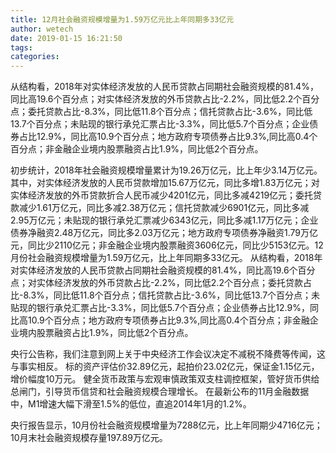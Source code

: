 ```yaml
---
title: 12月社会融资规模增量为1.59万亿元比上年同期多33亿元
author: wetech
date: 2019-01-15 16:21:50
tags: 
categories: 
---
```

从结构看，2018年对实体经济发放的人民币贷款占同期社会融资规模的81.4%，同比高19.6个百分点；对实体经济发放的外币贷款占比-2.2%，同比低2.2个百分点；委托贷款占比-8.3%，同比低11.8个百分点；信托贷款占比-3.6%，同比低13.7个百分点；未贴现的银行承兑汇票占比-3.3%，同比低5.7个百分点；企业债券占比12.9%，同比高10.9个百分点；地方政府专项债券占比9.3%,同比高0.4个百分点；非金融企业境内股票融资占比1.9%，同比低2个百分点。
<!-- more -->
初步统计，2018年社会融资规模增量累计为19.26万亿元，比上年少3.14万亿元。其中，对实体经济发放的人民币贷款增加15.67万亿元，同比多增1.83万亿元；对实体经济发放的外币贷款折合人民币减少4201亿元，同比多减4219亿元；委托贷款减少1.61万亿元，同比多减2.38万亿元；信托贷款减少6901亿元，同比多减2.95万亿元；未贴现的银行承兑汇票减少6343亿元，同比多减1.17万亿元；企业债券净融资2.48万亿元，同比多2.03万亿元；地方政府专项债券净融资1.79万亿元，同比少2110亿元；非金融企业境内股票融资3606亿元，同比少5153亿元。12月份社会融资规模增量为1.59万亿元，比上年同期多33亿元。
从结构看，2018年对实体经济发放的人民币贷款占同期社会融资规模的81.4%，同比高19.6个百分点；对实体经济发放的外币贷款占比-2.2%，同比低2.2个百分点；委托贷款占比-8.3%，同比低11.8个百分点；信托贷款占比-3.6%，同比低13.7个百分点；未贴现的银行承兑汇票占比-3.3%，同比低5.7个百分点；企业债券占比12.9%，同比高10.9个百分点；地方政府专项债券占比9.3%,同比高0.4个百分点；非金融企业境内股票融资占比1.9%，同比低2个百分点。
 
 
央行公告称，我们注意到网上关于中央经济工作会议决定不减税不降费等传闻，这与事实相反。
标的资产评估价32.89亿元，起拍价23.02亿元，保证金1.15亿元，增价幅度10万元。
健全货币政策与宏观审慎政策双支柱调控框架，管好货币供给总闸门，引导货币信贷和社会融资规模合理增长。
在最新公布的11月金融数据中，M1增速大幅下滑至1.5%的低位，直追2014年1月的1.2%。
央行报告显示，10月份社会融资规模增量为7288亿元，比上年同期少4716亿元；10月末社会融资规模存量197.89万亿元。
